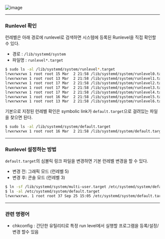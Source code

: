 
![image](https://github.com/rlaisqls/rlaisqls/assets/81006587/db6af408-ed8e-45bc-882c-789ae5c112d5)

---

### Runlevel 확인

런레벨은 아래 경로에 runlevel로 검색하면 시스템에 등록된 Runlevel을 직접 확인할 수 있다.

- 경로 : `/lib/systemd/system`
- 파일명 : `runlevel*.target`

```bash
$ sudo ls -al /lib/systemd/system/runlevel*.target
lrwxrwxrwx 1 root root 15 Mar  2 21:58 /lib/systemd/system/runlevel0.target -> poweroff.target
lrwxrwxrwx 1 root root 13 Mar  2 21:58 /lib/systemd/system/runlevel1.target -> rescue.target
lrwxrwxrwx 1 root root 17 Mar  2 21:58 /lib/systemd/system/runlevel2.target -> multi-user.target
lrwxrwxrwx 1 root root 17 Mar  2 21:58 /lib/systemd/system/runlevel3.target -> multi-user.target
lrwxrwxrwx 1 root root 17 Mar  2 21:58 /lib/systemd/system/runlevel4.target -> multi-user.target
lrwxrwxrwx 1 root root 16 Mar  2 21:58 /lib/systemd/system/runlevel5.target -> graphical.target
lrwxrwxrwx 1 root root 13 Mar  2 21:58 /lib/systemd/system/runlevel6.target -> reboot.target
```

기본으로 지정된 런레벨 확인은 symbolic link가 `default.target`으로 걸려있는 파일을 찾으면 된다.

```bash
$ sudo ls -al /lib/systemd/system/default.target
lrwxrwxrwx 1 root root 16 Mar  2 21:58 /lib/systemd/system/default.target -> graphical.target
```

---

### Runlevel 설정하는 방법

`default.target`의 심볼릭 링크 파일을 변경하면 기본 런레벨 변경을 할 수 있다.

- 변경 전: 그래픽 모드 (런레벨 5)
- 변경 후: 콘솔 모드 (런레벨 3)

```bash
$ ln -sf /lib/systemd/system/multi-user.target /etc/systemd/system/default.target
$ ls -al /etc/systemd/system/default.target
lrwxrwxrwx. 1 root root 37 Sep 25 15:05 /etc/systemd/system/default.target -> /lib/systemd/system/multi-user.target
```

---

### 관련 명령어

- chkconfig : 간단한 유틸리티로 특정 run level에서 실행할 프로그램을 등록/설정/변경 할수 있음